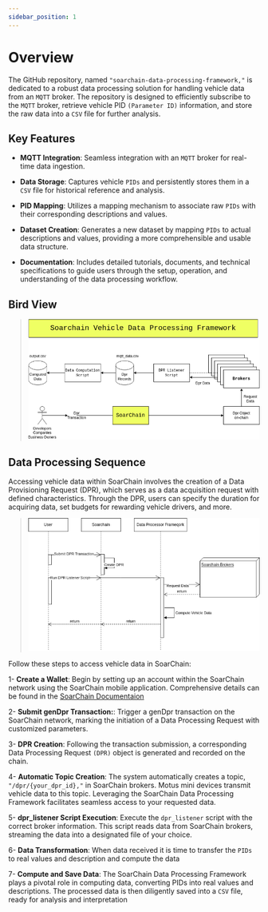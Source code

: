 ```yaml
---
sidebar_position: 1
---
```


# Overview

The GitHub repository, named `"soarchain-data-processing-framework,"` is dedicated to a robust data processing solution for handling vehicle data from an `MQTT` broker. The repository is designed to efficiently subscribe to the `MQTT` broker, retrieve vehicle PID `(Parameter ID)` information, and store the raw data into a `CSV` file for further analysis.

## Key Features

- **MQTT Integration**: Seamless integration with an `MQTT` broker for real-time data ingestion.

- **Data Storage**: Captures vehicle `PIDs` and persistently stores them in a `CSV` file for historical reference and analysis.

- **PID Mapping**: Utilizes a mapping mechanism to associate raw `PIDs` with their corresponding descriptions and values.

- **Dataset Creation**: Generates a new dataset by mapping `PIDs` to actual descriptions and values, providing a more comprehensible and usable data structure.

- **Documentation**: Includes detailed tutorials, documents, and technical specifications to guide users through the setup, operation, and understanding of the data processing workflow.

## Bird View

>![Big Picture](/static/img/data-processor-flow.drawio.png)

## Data Processing Sequence

Accessing vehicle data within SoarChain involves the creation of a Data Provisioning Request (DPR), which serves as a data acquisition request with defined characteristics. Through the DPR, users can specify the duration for acquiring data, set budgets for rewarding vehicle drivers, and more.

>![Big Picture](/static/img/sequence.png)

Follow these steps to access vehicle data in SoarChain:

1- **Create a Wallet**: Begin by setting up an account within the SoarChain network using the SoarChain mobile application. Comprehensive details can be found in the [SoarChain Documentaion](https://docs.soarchain.com/)

2- **Submit genDpr Transaction:**: Trigger a genDpr transaction on the SoarChain network, marking the initiation of a Data Processing Request with customized parameters.

3- **DPR Creation**: Following the transaction submission, a corresponding Data Processing Request `(DPR)` object is generated and recorded on the chain.

4- **Automatic Topic Creation**: The system automatically creates a topic, `"/dpr/{your_dpr_id},"` in SoarChain brokers. Motus mini devices transmit vehicle data to this topic. Leveraging the SoarChain Data Processing Framework facilitates seamless access to your requested data.

5- **dpr_listener Script Execution**: Execute the `dpr_listener` script with the correct broker information. This script reads data from SoarChain brokers, streaming the data into a designated file of your choice.

6- **Data Transformation**: When data received it is time to transfer the `PIDs` to real values and description and compute the data

7- **Compute and Save Data**: The SoarChain Data Processing Framework plays a pivotal role in computing data, converting PIDs into real values and descriptions. The processed data is then diligently saved into a `CSV` file, ready for analysis and interpretation
